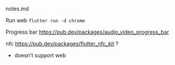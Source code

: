notes.md


Run web
`flutter run -d chrome`


Progress bar
https://pub.dev/packages/audio_video_progress_bar


nfc
https://pub.dev/packages/flutter_nfc_kit ?
 - doesn't support web

